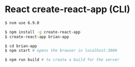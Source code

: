 # React create-react-app (CLI)

```bash
$ nvm use 6.9.0

$ npm install -g create-react-app
$ create-react-app brian-app

$ cd brian-app
$ npm start # opens the browser in localhost:3000

$ npm run build # to create a build for the server

```
